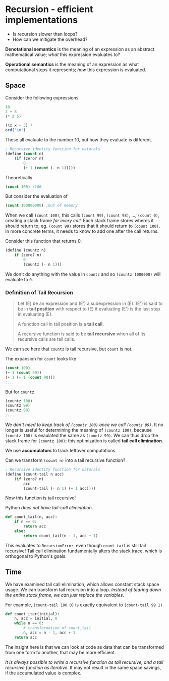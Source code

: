 # Recursion - efficient implementations
* Is recursion slower than loops?
* How can we mitigate the overhead?

**Denotational semantics** is the meaning of an expression as an abstract mathematical value; *what* this expression evaluates to?

**Operational semantics** is the meaning of an expression as what computational steps it represents; *how* this expression is evaluated.

## Space

Consider the following expressions

```lisp
10
2 + 8
(* 2 5)
```
```haskell
(\x x + 3) 7
ord('\n')
```

These all evaluate to the number 10, but how they evaluate is different.

```lisp
; Recursive identity function for naturals
(define (count n)
    (if (zero? n)
        0
        (+ 1 (count (- n 1)))))
```
Theoretically

```lisp
(count 100) ;100
```
But consider the evaluation of 
```lisp
(count 100000000) ;Out of memory
```

When we call `(count 100)`, this calls `(count 99)`, `(count 98)`, ..., `(count 0)`, creating a stack frame *for every call*. Each stack frame stores wheres it should return to; eg. `(count 99)` stores that it should return to `(count 100)`. In more concrete terms, it needs to know to add one after the call returns.

Consider this function that returns 0.
```lisp
(define (countz n)
    if (zero? n)
        0
        (countz (- n 1)))
```

We don't do anything with the value in `countz` and so
`(countz 1000000)` will evaluate to `0`.

### Definition of Tail Recursion
> Let \(E\) be an expression and \(E'\) a subexpression in \(E\). \(E'\) is said to be in **tail position** with respect to \(E\) if evaluating \(E'\) is the last step in evaluating \(E\).
> 
> A function call in tail position is a **tail call**.
> 
> A recursive function is said to be **tail recursive** when all of its recursive calls are tail calls.

We can see here that `countz` is tail recursive, but `count` is not.

The expansion for `count` looks like

```lisp
(count 100)
(+ 1 (count 99))
(+ 1 (+ 1 (count 98)))
;...
```
But for `countz`
```lisp
(countz 100)
(countz 99)
(countz 98)
;...
```

We *don't need to keep track of `(countz 100)` once we call `(countz 99)`*. It no longer is useful for determining the meaning of `(countz 100)`, because `(countz 100)` is evaulated the same as `(countz 99)`. We can thus drop the stack frame for `(countz 100)`; this optimization is called **tail call elimination**.

We use **accumulators** to track leftover computations.

Can we transform `(count n)` into a tail recursive function?

```lisp
; Recursive identity function for naturals
(define (count-tail n acc)
    (if (zero? n)
        acc
        (count-tail (- n 1) (+ 1 acc))))
```
Now this function is tail recursive!

Python *does not have tail-call elimination*.

```python
def count_tail(n, acc):
    if n == 0:
        return acc
    else:
        return count_tail(n - 1, acc + 1)
```
This evaluates to `RecursionError`, even though `count_tail` is still tail recursive! Tail call elimination fundamentally alters the stack trace, which is orthogonal to Python's goals.

## Time
We have examined tail call elimination, which allows constant stack space usage. We can transform tail recursion into a loop. *Instead of tearing down the entire stack frame, we can just replace the variables*.

For example, `(count-tail 100 0)` is exactly equivalent to `(count-tail 99 1)`.

```python
def count_iter(initial):
    n, acc = initial, 0
    while n == 0:
        # transformation of count_tail
        n, acc = n - 1, acc + 1
    return acc
```

The insight here is that we can look at code as data that can be transformed from one form to another, that may be more efficient.

*It is always possible to write a recursive function as tail recursive, and a tail recursive function as iterative*. It may not result in the same space savings, if the accumulated value is complex.
